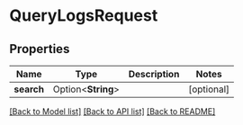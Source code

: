 # QueryLogsRequest

## Properties

Name | Type | Description | Notes
------------ | ------------- | ------------- | -------------
**search** | Option<**String**> |  | [optional]

[[Back to Model list]](../README.md#documentation-for-models) [[Back to API list]](../README.md#documentation-for-api-endpoints) [[Back to README]](../README.md)


